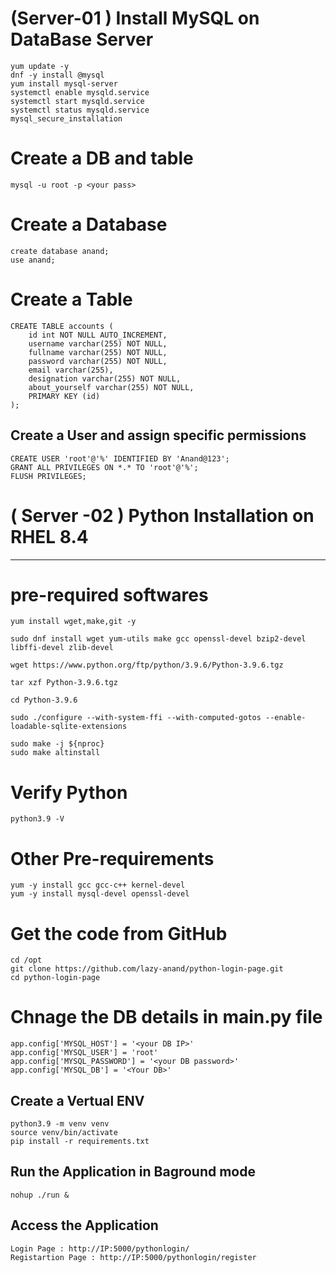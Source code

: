 # (Server-01 ) Install MySQL on DataBase Server

```
yum update -y
dnf -y install @mysql
yum install mysql-server
systemctl enable mysqld.service
systemctl start mysqld.service
systemctl status mysqld.service
mysql_secure_installation
```

# Create a DB and table
```
mysql -u root -p <your pass>
```

# Create a Database
```
create database anand;
use anand;
```

# Create a Table
```
CREATE TABLE accounts (
    id int NOT NULL AUTO_INCREMENT,
    username varchar(255) NOT NULL,
    fullname varchar(255) NOT NULL,
    password varchar(255) NOT NULL,
    email varchar(255),
    designation varchar(255) NOT NULL,
    about_yourself varchar(255) NOT NULL,
    PRIMARY KEY (id)
);
```

## Create a User and assign specific permissions
```
CREATE USER 'root'@'%' IDENTIFIED BY 'Anand@123';
GRANT ALL PRIVILEGES ON *.* TO 'root'@'%';
FLUSH PRIVILEGES;
```

# ( Server -02 ) Python Installation on RHEL 8.4
-----------------------------------------------
# pre-required softwares
```
yum install wget,make,git -y

sudo dnf install wget yum-utils make gcc openssl-devel bzip2-devel libffi-devel zlib-devel

wget https://www.python.org/ftp/python/3.9.6/Python-3.9.6.tgz 

tar xzf Python-3.9.6.tgz 

cd Python-3.9.6 

sudo ./configure --with-system-ffi --with-computed-gotos --enable-loadable-sqlite-extensions

sudo make -j ${nproc} 
sudo make altinstall 
```

# Verify Python
```
python3.9 -V  
```

# Other Pre-requirements
```
yum -y install gcc gcc-c++ kernel-devel
yum -y install mysql-devel openssl-devel
```

# Get the code from GitHub
```
cd /opt
git clone https://github.com/lazy-anand/python-login-page.git
cd python-login-page
```

# Chnage the DB details in main.py file 
```
app.config['MYSQL_HOST'] = '<your DB IP>'
app.config['MYSQL_USER'] = 'root'
app.config['MYSQL_PASSWORD'] = '<your DB password>'
app.config['MYSQL_DB'] = '<Your DB>'
```

## Create a Vertual ENV
```
python3.9 -m venv venv
source venv/bin/activate
pip install -r requirements.txt
```

## Run the Application in Baground mode
```
nohup ./run &
```

## Access the Application
```
Login Page : http://IP:5000/pythonlogin/
Registartion Page : http://IP:5000/pythonlogin/register
```
